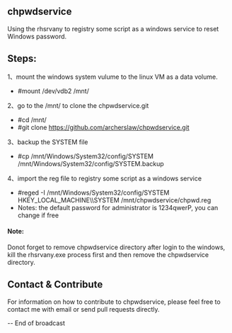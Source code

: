 ## chpwdservice
Using the rhsrvany to registry some script as a windows service to reset Windows password.

Steps:
------
1、mount the windows system vulume to the linux VM as a data volume.
  - #mount /dev/vdb2 /mnt/
 
2、go to the /mnt/ to clone the chpwdservice.git
  - #cd /mnt/
  - #git clone https://github.com/archerslaw/chpwdservice.git
  
3、backup the SYSTEM file
  - #cp /mnt/Windows/System32/config/SYSTEM /mnt/Windows/System32/config/SYSTEM.backup
  
4、import the reg file to registry some script as a windows service
  - #reged -I /mnt/Windows/System32/config/SYSTEM HKEY_LOCAL_MACHINE\\\SYSTEM /mnt/chpwdservice/chpwd.reg
  - Notes: the default password for administrator is 1234qwerP, you can change if free

#### Note: 
Donot forget to remove chpwdservice directory after login to the windows, kill the rhsrvany.exe process first and then remove the chpwdservice directory.

Contact & Contribute
--------------------

For information on how to contribute to chpwdservice, please feel free to contact me with email or send pull requests directly.

-- End of broadcast
